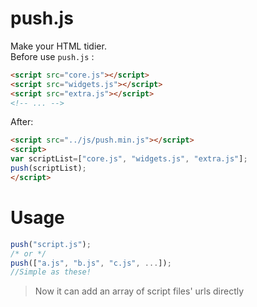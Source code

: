 # push.js
Make your HTML tidier.  
Before use `push.js` :
```html
<script src="core.js"></script>
<script src="widgets.js"></script>
<script src="extra.js"></script>
<!-- ... -->
```
After:
```html
<script src="../js/push.min.js"></script>
<script>
var scriptList=["core.js", "widgets.js", "extra.js"];
push(scriptList);
</script>
```

# Usage
```javascript
push("script.js");
/* or */
push(["a.js", "b.js", "c.js", ...]);
//Simple as these!
```
> Now it can add an array of script files' urls directly
